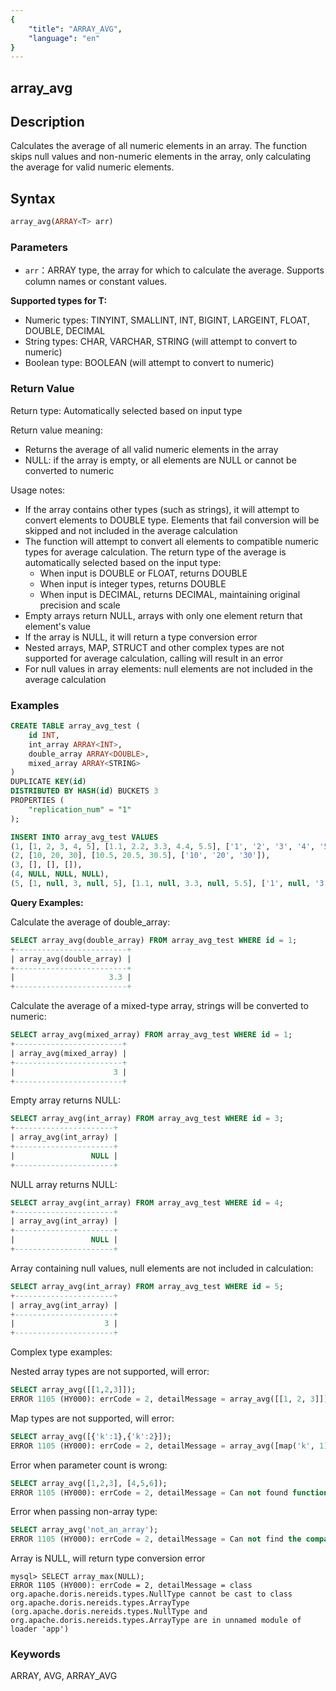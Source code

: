 ```yaml
---
{
    "title": "ARRAY_AVG",
    "language": "en"
}
---
```


## array_avg

<version since="2.0.0">

</version>

## Description

Calculates the average of all numeric elements in an array. The function skips null values and non-numeric elements in the array, only calculating the average for valid numeric elements.

## Syntax

```sql
array_avg(ARRAY<T> arr)
```

### Parameters

- `arr`：ARRAY<T> type, the array for which to calculate the average. Supports column names or constant values.

**Supported types for T:**
- Numeric types: TINYINT, SMALLINT, INT, BIGINT, LARGEINT, FLOAT, DOUBLE, DECIMAL
- String types: CHAR, VARCHAR, STRING (will attempt to convert to numeric)
- Boolean type: BOOLEAN (will attempt to convert to numeric)

### Return Value

Return type: Automatically selected based on input type

Return value meaning:
- Returns the average of all valid numeric elements in the array
- NULL: if the array is empty, or all elements are NULL or cannot be converted to numeric

Usage notes:
- If the array contains other types (such as strings), it will attempt to convert elements to DOUBLE type. Elements that fail conversion will be skipped and not included in the average calculation
- The function will attempt to convert all elements to compatible numeric types for average calculation. The return type of the average is automatically selected based on the input type:
  - When input is DOUBLE or FLOAT, returns DOUBLE
  - When input is integer types, returns DOUBLE
  - When input is DECIMAL, returns DECIMAL, maintaining original precision and scale
- Empty arrays return NULL, arrays with only one element return that element's value
- If the array is NULL, it will return a type conversion error
- Nested arrays, MAP, STRUCT and other complex types are not supported for average calculation, calling will result in an error
- For null values in array elements: null elements are not included in the average calculation

### Examples

```sql
CREATE TABLE array_avg_test (
    id INT,
    int_array ARRAY<INT>,
    double_array ARRAY<DOUBLE>,
    mixed_array ARRAY<STRING>
)
DUPLICATE KEY(id)
DISTRIBUTED BY HASH(id) BUCKETS 3
PROPERTIES (
    "replication_num" = "1"
);

INSERT INTO array_avg_test VALUES
(1, [1, 2, 3, 4, 5], [1.1, 2.2, 3.3, 4.4, 5.5], ['1', '2', '3', '4', '5']),
(2, [10, 20, 30], [10.5, 20.5, 30.5], ['10', '20', '30']),
(3, [], [], []),
(4, NULL, NULL, NULL),
(5, [1, null, 3, null, 5], [1.1, null, 3.3, null, 5.5], ['1', null, '3', null, '5']);
```

**Query Examples:**

Calculate the average of double_array:
```sql
SELECT array_avg(double_array) FROM array_avg_test WHERE id = 1;
+-------------------------+
| array_avg(double_array) |
+-------------------------+
|                     3.3 |
+-------------------------+
```

Calculate the average of a mixed-type array, strings will be converted to numeric:
```sql
SELECT array_avg(mixed_array) FROM array_avg_test WHERE id = 1;
+------------------------+
| array_avg(mixed_array) |
+------------------------+
|                      3 |
+------------------------+
```

Empty array returns NULL:
```sql
SELECT array_avg(int_array) FROM array_avg_test WHERE id = 3;
+----------------------+
| array_avg(int_array) |
+----------------------+
|                 NULL |
+----------------------+
```

NULL array returns NULL:
```sql
SELECT array_avg(int_array) FROM array_avg_test WHERE id = 4;
+----------------------+
| array_avg(int_array) |
+----------------------+
|                 NULL |
+----------------------+
```

Array containing null values, null elements are not included in calculation:
```sql
SELECT array_avg(int_array) FROM array_avg_test WHERE id = 5;
+----------------------+
| array_avg(int_array) |
+----------------------+
|                    3 |
+----------------------+
```

Complex type examples:

Nested array types are not supported, will error:
```sql
SELECT array_avg([[1,2,3]]);
ERROR 1105 (HY000): errCode = 2, detailMessage = array_avg([[1, 2, 3]]) does not support type: ARRAY<TINYINT>
```

Map types are not supported, will error:
```sql
SELECT array_avg([{'k':1},{'k':2}]);
ERROR 1105 (HY000): errCode = 2, detailMessage = array_avg([map('k', 1), map('k', 2)]) does not support type: MAP<VARCHAR(1),TINYINT>
```

Error when parameter count is wrong:
```sql
SELECT array_avg([1,2,3], [4,5,6]);
ERROR 1105 (HY000): errCode = 2, detailMessage = Can not found function 'array_avg' which has 2 arity. Candidate functions are: [array_avg(Expression)]
```

Error when passing non-array type:
```sql
SELECT array_avg('not_an_array');
ERROR 1105 (HY000): errCode = 2, detailMessage = Can not find the compatibility function signature: array_avg(VARCHAR(12))
```

Array is NULL, will return type conversion error
```
mysql> SELECT array_max(NULL);
ERROR 1105 (HY000): errCode = 2, detailMessage = class org.apache.doris.nereids.types.NullType cannot be cast to class org.apache.doris.nereids.types.ArrayType (org.apache.doris.nereids.types.NullType and org.apache.doris.nereids.types.ArrayType are in unnamed module of loader 'app')
```

### Keywords

ARRAY, AVG, ARRAY_AVG
